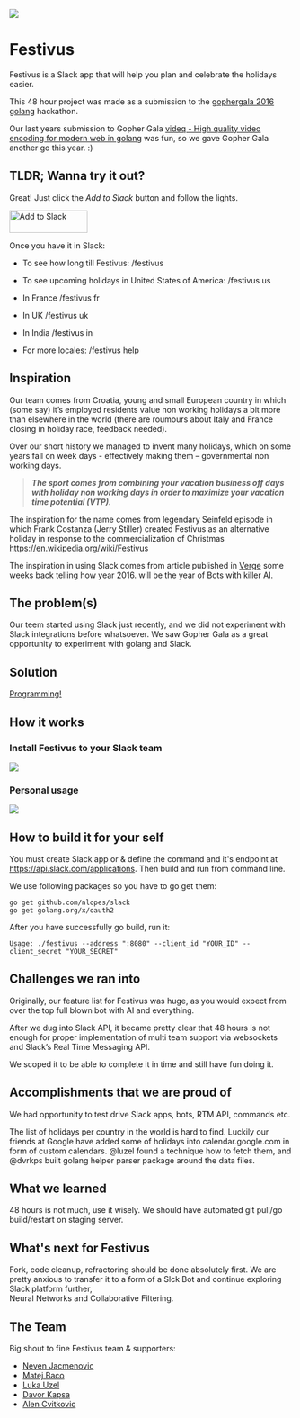 ![](http://i.imgur.com/0ZWbc3T.png)

# Festivus

Festivus is a Slack app that will help you plan and celebrate the holidays easier.

This 48 hour project was made as a submission to the [gophergala 2016](http://gophergala.com/) [golang](http://golang.org) hackathon. 

Our last years submission to Gopher Gala [videq - High quality video encoding for modern web in golang](https://github.com/gophergala/videq) was fun, so we gave Gopher Gala another go this year. :)## TLDR; Wanna try it out?

Great! Just click the *Add to Slack* button and follow the lights. 
<a href="https://festivus.nivas.hr/add"><img alt="Add to Slack" height="40" width="139" src="https://platform.slack-edge.com/img/add_to_slack.png" srcset="https://platform.slack-edge.com/img/add_to_slack.png 1x, https://platform.slack-edge.com/img/add_to_slack@2x.png 2x"></a>
Once you have it in Slack:

* To see how long till Festivus:
/festivus

* To see upcoming holidays in United States of America:
/festivus us 

* In France
/festivus fr

* In UK
/festivus uk

* In ​India
/festivus in

* For more locales:
/festivus help

## InspirationOur team comes from Croatia, young and small European country in which (some say) it’s employed residents value non working holidays a bit more than elsewhere in the world (there are roumours about Italy and France closing in holiday race, feedback needed).

Over our short history we managed to invent many holidays, which on some years fall on week days - effectively making them – governmental non working days. > ***The sport comes from combining your vacation business off days with holiday non working days in order to maximize your vacation time potential (VTP).***The inspiration for the name comes from legendary Seinfeld episode in which Frank Costanza (Jerry Stiller) created Festivus as an alternative holiday in response to the commercialization of Christmas <https://en.wikipedia.org/wiki/Festivus>The inspiration in using Slack comes from article published in [Verge](http://www.theverge.com/2016/1/6/10718282/internet-bots-messaging-slack-facebook-m) some weeks back telling how year 2016. will be the year of Bots with killer AI.## The problem(s)Our teem started using Slack just recently, and we did not experiment with Slack integrations before whatsoever.We saw Gopher Gala as a great opportunity to experiment with golang and Slack. 
## Solution[Programming!](http://c00kiemon5ter.github.io/code/2011/04/16/Development-Methodologies.html)## How it works

### Install Festivus to your Slack team

![](http://i.imgur.com/etXd1dc.gif)
### Personal usage

![](http://i.imgur.com/jBM56k4.gif)

<!--
### Show help and available locales

![](http://i.imgur.com/8PB2OjE.gif)

### Show upcoming holidays for Croatia

![](http://i.imgur.com/vzx0550.gif)

### How many days until Festivus?

![](http://i.imgur.com/7ywryV0.gif)
-->

## How to build it for your self

You must create Slack app or & define the command and it's endpoint at <https://api.slack.com/applications>.
Then build and run from command line. 

We use following packages so you have to go get them:

```
go get github.com/nlopes/slack
go get golang.org/x/oauth2
```

After you have successfully go build, run it:

```
Usage: ./festivus --address ":8080" --client_id "YOUR_ID" --client_secret "YOUR_SECRET"
```
## Challenges we ran intoOriginally, our feature list for Festivus was huge, as you would expect from over the top full blown bot with AI and everything.  After we dug into Slack API, it became pretty clear that 48 hours is not enough for proper implementation of multi team support via websockets and Slack’s Real Time Messaging API.

We scoped it to be able to complete it in time and still have fun doing it.
## Accomplishments that we are proud ofWe had opportunity to test drive Slack apps, bots, RTM API, commands etc.

The list of holidays per country in the world is hard to find. Luckily our friends at Google have added some of holidays into calendar.google.com in form of custom calendars. @luzel found a technique how to fetch them, and @dvrkps built golang helper parser package around the data files.
## What we learned48 hours is not much, use it wisely.We should have automated git pull/go build/restart on staging server.## What's next for Festivus

Fork, code cleanup, refractoring should be done absolutely first. We are pretty anxious to transfer it to a form of a Slck Bot and continue exploring Slack platform further,  
Neural Networks and Collaborative Filtering.

## The TeamBig shout to fine Festivus team & supporters:

* [Neven Jacmenovic](https://twitter.com/guycalledseven)
* [Matej Baco](https://twitter.com/matejbaco)
* [Luka Uzel](https://twitter.com/LukaUzel)
* [Davor Kapsa](https://twitter.com/dvrkps)
* [Alen Cvitkovic](https://twitter.com/alencvitkovic)
